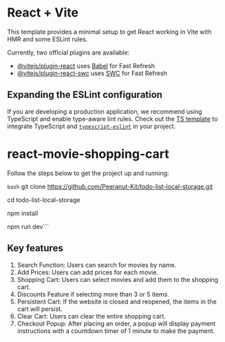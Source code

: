 # React + Vite

This template provides a minimal setup to get React working in Vite with HMR and some ESLint rules.

Currently, two official plugins are available:

- [@vitejs/plugin-react](https://github.com/vitejs/vite-plugin-react/blob/main/packages/plugin-react/README.md) uses [Babel](https://babeljs.io/) for Fast Refresh
- [@vitejs/plugin-react-swc](https://github.com/vitejs/vite-plugin-react-swc) uses [SWC](https://swc.rs/) for Fast Refresh

## Expanding the ESLint configuration

If you are developing a production application, we recommend using TypeScript and enable type-aware lint rules. Check out the [TS template](https://github.com/vitejs/vite/tree/main/packages/create-vite/template-react-ts) to integrate TypeScript and [`typescript-eslint`](https://typescript-eslint.io) in your project.
# react-movie-shopping-cart

Follow the steps below to get the project up and running:

```bash```
git clone https://github.com/Peeranut-Kit/todo-list-local-storage.git

cd todo-list-local-storage

npm install

npm run dev```

## Key features
1. Search Function: Users can search for movies by name.
2. Add Prices: Users can add prices for each movie.
3. Shopping Cart: Users can select movies and add them to the shopping cart.
4. Discounts Feature if selecting more than 3 or 5 items.
5. Persistent Cart: If the website is closed and reopened, the items in the cart will persist.
6. Clear Cart: Users can clear the entire shopping cart.
7. Checkout Popup: After placing an order, a popup will display payment instructions with a countdown timer of 1 minute to make the payment.
